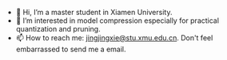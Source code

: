 - 👋 Hi, I’m a master student in Xiamen University.
- 👀 I’m interested in model compression especially for practical quantization and pruning.
- 📫 How to reach me: jingjingxie@stu.xmu.edu.cn. Don't feel embarrassed to send me a email.

<!---
xjjxmu/xjjxmu is a ✨ special ✨ repository because its `README.md` (this file) appears on your GitHub profile.
You can click the Preview link to take a look at your changes.
--->
